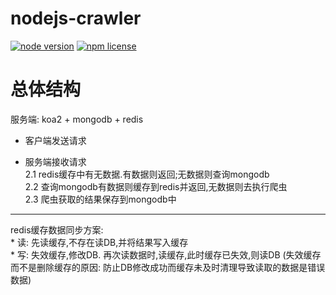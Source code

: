 # nodejs-crawler
[![node version][node-image]][node-url]
[![npm license][license-image]][download-url]

[node-image]: https://img.shields.io/badge/node.js-%3E=_6.0-green.svg?style=flat-square
[node-url]: http://nodejs.org/download/
[license-image]: https://img.shields.io/npm/l/xss.svg
[download-url]: https://npmjs.org/package/xss

# 总体结构

服务端: koa2 + mongodb + redis  

* 客户端发送请求   

* 服务端接收请求      
  2.1 redis缓存中有无数据.有数据则返回;无数据则查询mongodb    
  2.2 查询mongodb有数据则缓存到redis并返回,无数据则去执行爬虫    
  2.3 爬虫获取的结果保存到mongodb中       

***
redis缓存数据同步方案:         
     * 读: 先读缓存,不存在读DB,并将结果写入缓存    
     * 写: 失效缓存,修改DB. 再次读数据时,读缓存,此时缓存已失效,则读DB
        (失效缓存而不是删除缓存的原因: 防止DB修改成功而缓存未及时清理导致读取的数据是错误数据)
